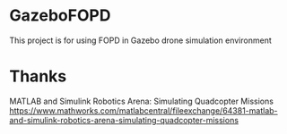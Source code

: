 # GazeboFOPD
This project is for using FOPD in Gazebo drone simulation environment

# Thanks
MATLAB and Simulink Robotics Arena: Simulating Quadcopter Missions
https://www.mathworks.com/matlabcentral/fileexchange/64381-matlab-and-simulink-robotics-arena-simulating-quadcopter-missions
